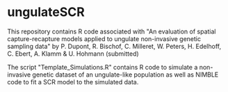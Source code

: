 # ungulateSCR
This repository contains R code associated with "An evaluation of spatial capture-recapture models applied to ungulate non-invasive genetic sampling data" by P. Dupont, R. Bischof, C. Milleret, W. Peters, H. Edelhoff, C. Ebert, A. Klamm & U. Hohmann (submitted)

The script "Template_Simulations.R" contains R code to simulate a non-invasive genetic dataset of an ungulate-like population as well as NIMBLE code to fit a SCR model to the simulated data.


